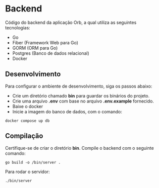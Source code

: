 # Backend

Código do backend da aplicação Orb, a qual utiliza as seguintes tecnologias:

- Go
- Fiber (Framework Web para Go)
- GORM (ORM para Go)
- Postgres (Banco de dados relacional)
- Docker

## Desenvolvimento 

Para configurar o ambiente de desenvolvimento, siga os passos abaixo:

- Crie um diretório chamado **bin** para guardar os binários do projeto.
- Crie uma arquivo **.env** com base no arquivo **.env.example** fornecido.
- Baixe o docker 
- Inicie a imagem do banco de dados, com o comando: 

```
docker compose up db
```

## Compilação

Certifique-se de criar o diretório **bin**. Compile o backend com o seguinte comando: 

```
go build -o /bin/server .
```

Para rodar o servidor:

```
./bin/server
```
